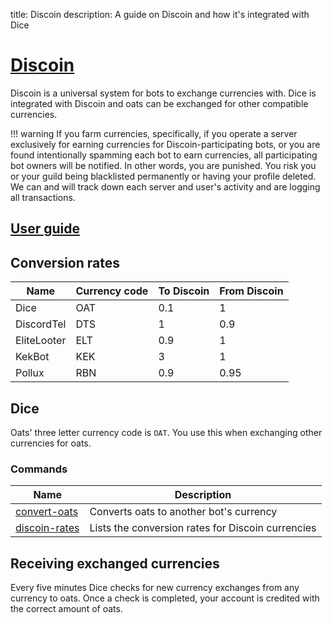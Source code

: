 title: Discoin
description: A guide on Discoin and how it's integrated with Dice

# [Discoin](http://discoin.sidetrip.xyz/)

Discoin is a universal system for bots to exchange currencies with. Dice is integrated with Discoin and oats can be exchanged for other compatible currencies.

!!! warning
    If you farm currencies, specifically, if you operate a server exclusively for earning currencies for Discoin-participating bots,  or you are found intentionally spamming each bot to earn currencies, all participating bot owners will be notified. In other words, you are punished. You risk you or your guild being blacklisted permanently or having your profile deleted. We can and will track down each server and user's activity and are logging all transactions.

## [User guide](https://discoin.gitbooks.io/docs/content/users-guide.html)

## Conversion rates

| Name        | Currency code | To Discoin | From Discoin |
|-------------|---------------|------------|--------------|
| Dice        | OAT           | 0.1        | 1            |
| DiscordTel  | DTS           | 1          | 0.9          |
| EliteLooter | ELT           | 0.9        | 1            |
| KekBot      | KEK           | 3          | 1            |
| Pollux      | RBN           | 0.9        | 0.95         |

## Dice

Oats' three letter currency code is `OAT`. You use this when exchanging other currencies for oats.

### Commands

| Name                                             | Description                                       |
|--------------------------------------------------|---------------------------------------------------|
| [convert-oats](/commands/economy/convert-oats)   | Converts oats to another bot's currency           |
| [discoin-rates](/commands/economy/discoin-rates) | Lists the conversion rates for Discoin currencies |

## Receiving exchanged currencies

Every five minutes Dice checks for new currency exchanges from any currency to oats. Once a check is completed, your account is credited with the correct amount of oats.
